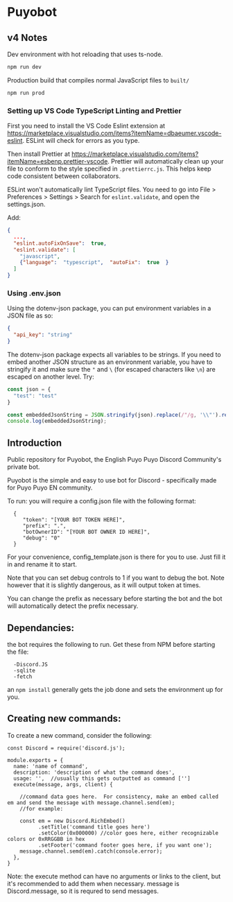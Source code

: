 # Puyobot

## v4 Notes
Dev environment with hot reloading that uses ts-node.
```bash
npm run dev
```

Production build that compiles normal JavaScript files to `built/`
```bash
npm run prod
```

### Setting up VS Code TypeScript Linting and Prettier
First you need to install the VS Code Eslint extension at https://marketplace.visualstudio.com/items?itemName=dbaeumer.vscode-eslint. ESLint will check for errors as you type.

Then install Prettier at https://marketplace.visualstudio.com/items?itemName=esbenp.prettier-vscode. Prettier will automatically clean up your file to conform to the style specified in `.prettierrc.js`. This helps keep code consistent between collaborators.

ESLint won't automatically lint TypeScript files. You need to go into File > Preferences > Settings > Search for `eslint.validate`, and open the settings.json.

Add:

```json
{
  ...,
  "eslint.autoFixOnSave":  true,
  "eslint.validate": [
    "javascript",
    {"language":  "typescript",  "autoFix":  true  }
  ]
}
```

### Using .env.json
Using the dotenv-json package, you can put environment variables in a JSON file as so:
```json
{
  "api_key": "string"
}
```

The dotenv-json package expects all variables to be strings. If you need to embed another JSON structure as an environment variable, you have to stringify it and make sure the `"` and `\` (for escaped characters like `\n`) are escaped on another level. Try:
```js
const json = {
  "test": "test"
}

const embeddedJsonString = JSON.stringify(json).replace(/"/g, '\\"').replace(/(\\)/g, '\\\\');
console.log(embeddedJsonString);
```

## Introduction

Public repository for Puyobot, the English Puyo Puyo Discord Community's private bot.

Puyobot is the simple and easy to use bot for Discord - specifically made for Puyo Puyo EN community.

To run: you will require a config.json file with the following format:
```
  {
     "token": "[YOUR BOT TOKEN HERE]",
     "prefix": ".",
     "botOwnerID": "[YOUR BOT OWNER ID HERE]",
     "debug": "0"
  }
```

For your convenience, config_template.json is there for you to use.  Just fill it in and rename it to start.

Note that you can set debug controls to 1 if you want to debug the bot.  Note however that it is slightly dangerous, as it will output token at times.

You can change the prefix as necessary before starting the bot and the bot will automatically detect the prefix necessary.

## Dependancies:

the bot requires the following to run.  Get these from NPM before starting the file:

      -Discord.JS
      -sqlite
      -fetch

an `npm install` generally gets the job done and sets the environment up for you.

## Creating new commands:

To create a new command, consider the following:

```
const Discord = require('discord.js');

module.exports = {
  name: 'name of command',
  description: 'description of what the command does',
  usage: '',  //usually this gets outputted as command ['']
  execute(message, args, client) {

    //command data goes here.  For consistency, make an embed called em and send the message with message.channel.send(em);
    //for example:

    const em = new Discord.RichEmbed()
          .setTitle('command title goes here')
          .setColor(0x000000) //color goes here, either recognizable colors or 0xRRGGBB in hex
          .setFooter('command footer goes here, if you want one');
    message.channel.semd(em).catch(console.error);
  },
}
```

Note: the execute method can have no arguments or links to the client, but it's recommended to add them when necessary.  message is Discord.message, so it is requred to send messages.
